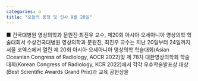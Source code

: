 ```yaml
---
categories: a
title: "오늘의 동정 및 인사 9월 28일"
---
```

■ 건국대병원 영상의학과 문원진·최진우 교수, 제20회 아시아·오세아니아 영상의학 학술대회서 수상건국대병원 영상의학과 문원진, 최진우 교수는 지난 20일부터 24일까지 서울 코엑스에서 열린 제 20회 아시아·오세아니아 영상의학 학술대회(Asian Oceanian Congress of Radiology, AOCR 2022)및 제 78차 대한영상의학회 학술대회(Korean Congress of Radiology, KCR 2022)에서 각각 우수학술발표상 대상(Best Scientific Awards Grand Prix)과 교육 공헌상을